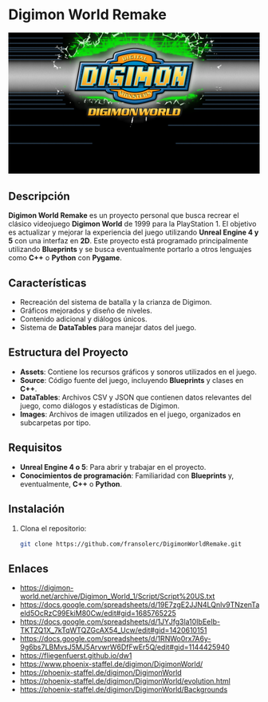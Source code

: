 # Digimon World Remake

![Pantalla de Introducción](https://raw.githubusercontent.com/fransolerc/DigimonWorldRemake/main/data/ui/Intro.PNG)


## Descripción
**Digimon World Remake** es un proyecto personal que busca recrear el clásico videojuego **Digimon World** de 1999 para la PlayStation 1. El objetivo es actualizar y mejorar la experiencia del juego utilizando **Unreal Engine 4 y 5** con una interfaz en **2D**. Este proyecto está programado principalmente utilizando **Blueprints** y se busca eventualmente portarlo a otros lenguajes como **C++** o **Python** con **Pygame**.

## Características
- Recreación del sistema de batalla y la crianza de Digimon.
- Gráficos mejorados y diseño de niveles.
- Contenido adicional y diálogos únicos.
- Sistema de **DataTables** para manejar datos del juego.

## Estructura del Proyecto
- **Assets**: Contiene los recursos gráficos y sonoros utilizados en el juego.
- **Source**: Código fuente del juego, incluyendo **Blueprints** y clases en **C++**.
- **DataTables**: Archivos CSV y JSON que contienen datos relevantes del juego, como diálogos y estadísticas de Digimon.
- **Images**: Archivos de imagen utilizados en el juego, organizados en subcarpetas por tipo.

## Requisitos
- **Unreal Engine 4 o 5**: Para abrir y trabajar en el proyecto.
- **Conocimientos de programación**: Familiaridad con **Blueprints** y, eventualmente, **C++** o **Python**.

## Instalación
1. Clona el repositorio:
   ```bash
   git clone https://github.com/fransolerc/DigimonWorldRemake.git
   

## Enlaces

- https://digimon-world.net/archive/Digimon_World_1/Script/Script%20US.txt
- https://docs.google.com/spreadsheets/d/19E7zgE2JJN4LQnlv9TNzenTaeld5OcRzC99EkiM80Cw/edit#gid=1685765225
- https://docs.google.com/spreadsheets/d/1JYJfg3la10IbEeIb-TKTZQ1X_7kTqWTQZGcAX54_Ucw/edit#gid=1420610151
- https://docs.google.com/spreadsheets/d/1RNWo0rx7A6y-9g6bs7LBMvsJ5MJ5ArvwrW6DfFwEr5Q/edit#gid=1144425940
- https://fliegenfuerst.github.io/dw1
- https://www.phoenix-staffel.de/digimon/DigimonWorld/
- https://phoenix-staffel.de/digimon/DigimonWorld
- https://phoenix-staffel.de/digimon/DigimonWorld/evolution.html
- https://phoenix-staffel.de/digimon/DigimonWorld/Backgrounds
